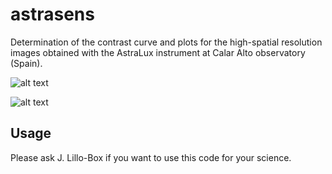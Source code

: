 # astrasens
 Determination of the contrast curve and plots for the high-spatial resolution images obtained with the AstraLux instrument at Calar Alto observatory (Spain).


![alt text](https://github.com/jlillo/astrasense/images/TOI-1169_SDSSz__191029_0100__AperturePhot.png)

![alt text](https://github.com/jlillo/astrasense/images/TOI5377_SDSSz__240122_0100__Summary.png)


## Usage
 Please ask J. Lillo-Box if you want to use this code for your science.
